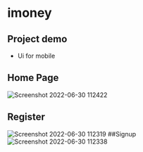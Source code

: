 # imoney

## Project demo
- Ui for mobile
## Home Page
![Screenshot 2022-06-30 112422](https://user-images.githubusercontent.com/65403020/176592520-0386a7fe-f381-483d-8b49-e56451a69ee9.png) 
## Register
![Screenshot 2022-06-30 112319](https://user-images.githubusercontent.com/65403020/176592528-fff78e78-b880-47de-98b3-5b7b8d5967a0.png)
##Signup
![Screenshot 2022-06-30 112338](https://user-images.githubusercontent.com/65403020/176592530-9706d7cc-59bd-46a2-be9b-b1b61a94dbfb.png)
## 
